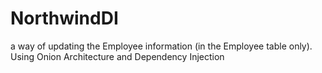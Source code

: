 NorthwindDI
===========
a way of updating the Employee information (in the Employee table only).
Using Onion Architecture and Dependency Injection
